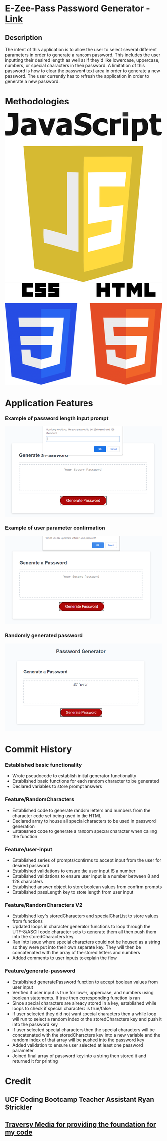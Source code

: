 # E-Zee-Pass Password Generator - [Link](https://smithbware89.github.io/e-zee-pass/)
## Description
The intent of this application is to allow the user to select several different parameters in order to generate a random password. This includes the user inputting their desired length as well as if they'd like lowercase, uppercase, numbers, or special characters in their password. A limitation of this password is how to clear the password text area in order to generate a new password. The user currently has to refresh the application in order to generate a new password.

# Methodologies
![Javascript logo](media/Javascript.png)
![HTML and CSS logo](media/HTML-CSS.png)

# Application Features
### Example of password length input prompt
![Example of an input box asking user to input a number for the password length](media/length-input.PNG)

### Example of user parameter confirmation
![Example of a confirmation prompt to determine if user would like uppercase letters](media/parameter-confirm.PNG)

### Randomly generated password
![Example of a randomly generated password](media/generated-password.PNG)

# Commit History

### Established basic functionality
- Wrote pseudocode to establish initial generator functionality
- Established basic functions for each random character to be generated
- Declared variables to store prompt answers

### Feature/RandomCharacters
- Established code to generate random letters and numbers from the character code set being used in the HTML
- Declared array to house all special characters to be used in password generation
- Established code to generate a random special character when calling the function

### Feature/user-input
- Established series of prompts/confirms to accept input from the user for desired password
- Established validations to ensure the user input IS a number
- Established validations to ensure user input is a number between 8 and 128 characters
- Established answer object to store boolean values from confirm prompts
- Established passLength key to store length from user input

### Feature/RandomCharacters V2
- Established key's storedCharacters and specialCharList to store values from functions
- Updated loops in character generator functions to loop through the UTF-8/ASCII code character sets to generate them all then push them into the storedCharacters key.
- Ran into issue where special characters could not be housed as a string so they were put into their own separate key. They will then be concatenated with the array of the stored letters and numbers
- Added comments to user inputs to explain the flow

### Feature/generate-password
- Established generatePassword function to accept boolean values from user input
- Verified if user input is true for lower, uppercase, and numbers using boolean statements. If true then corresponding function is ran
- Since special characters are already stored in a key, established while loops to check if special characters is true/false
- If user selected they did not want special characters then a while loop will run to select a random index of the storedCharacters key and push it into the password key
- If user selected special characters then the special characters will be concatenated with the storedCharacters key into a new variable and the random index of that array will be pushed into the password key
- Added validation to ensure user selected at least one password parameter
- Joined final array of password key into a string then stored it and returned it for printing

# Credit
## UCF Coding Bootcamp Teacher Assistant Ryan Strickler
## [Traversy Media for providing the foundation for my code](https://www.youtube.com/watch?v=duNmhKgtcsI)